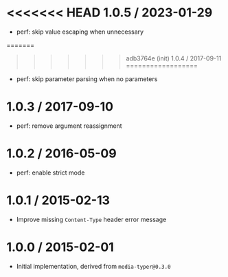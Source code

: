 <<<<<<< HEAD
1.0.5 / 2023-01-29
==================

  * perf: skip value escaping when unnecessary

=======
>>>>>>> adb3764e (init)
1.0.4 / 2017-09-11
==================

  * perf: skip parameter parsing when no parameters

1.0.3 / 2017-09-10
==================

  * perf: remove argument reassignment

1.0.2 / 2016-05-09
==================

  * perf: enable strict mode

1.0.1 / 2015-02-13
==================

  * Improve missing `Content-Type` header error message

1.0.0 / 2015-02-01
==================

  * Initial implementation, derived from `media-typer@0.3.0`
